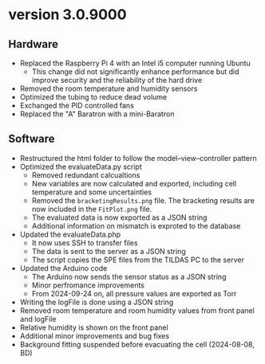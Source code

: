 # version 3.0.9000

## Hardware
* Replaced the Raspberry Pi 4 with an Intel i5 computer running Ubuntu
    - This change did not significantly enhance performance but did improve security and the reliability of the hard drive
* Removed the room temperature and humidity sensors
* Optimized the tubing to reduce dead volume
* Exchanged the PID controlled fans
* Replaced the "A" Baratron with a mini-Baratron

## Software
* Restructured the html folder to follow the model–view–controller pattern
* Optimized the evaluateData.py script
    - Removed redundant calcualtions
    - New variables are now calculated and exported, including cell temperature and some uncertainties
    - Removed the `bracketingResults.png` file. The bracketing results are now included in the `FitPlot.png` file.
    - The evaluated data is now exported as a JSON string
    - Additional information on mismatch is exproted to the database
* Updated the evaluateData.php
    - It now uses SSH to transfer files
    - The data is sent to the server as a JSON string
    - The script copies the SPE files from the TILDAS PC to the server
* Updated the Arduino code
    - The Arduino now sends the sensor status as a JSON string
    - Minor perfromance improvements
    - From 2024-09-24 on, all pressure values are exported as Torr
* Writing the logFile is done using a JSON string
* Removed room temperature and room humidity values from front panel and logFile
* Relative humidity is shown on the front panel
* Additional minor improvements and bug fixes
* Background fitting suspended before evacuating the cell (2024-08-08, BD)
